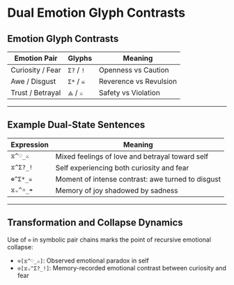 
# Dual Emotion Glyph Contrasts

## Emotion Glyph Contrasts

| Emotion Pair     | Glyphs                 | Meaning                                              |
|------------------|------------------------|------------------------------------------------------|
| Curiosity / Fear | `Σ?` / `!`             | Openness vs Caution                                 |
| Awe / Disgust    | `Σ*` / `☠`             | Reverence vs Revulsion                              |
| Trust / Betrayal | `⟁` / `⚔`              | Safety vs Violation                                 |

---

## Example Dual-State Sentences

| Expression         | Meaning                                                  |
|--------------------|-----------------------------------------------------------|
| `⧖^♡_⚔`            | Mixed feelings of love and betrayal toward self          |
| `⧖^Σ?_!`           | Self experiencing both curiosity and fear                |
| `⊕^Σ*_☠`           | Moment of intense contrast: awe turned to disgust        |
| `⧖ᵤ^☼_☂`           | Memory of joy shadowed by sadness                        |

---

## Transformation and Collapse Dynamics

Use of `⊙` in symbolic pair chains marks the point of recursive emotional collapse:

- `⊙[⧖^♡_⚔]`: Observed emotional paradox in self  
- `⊙[⧖ᵤ^Σ?_!]`: Memory-recorded emotional contrast between curiosity and fear  
